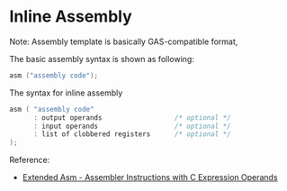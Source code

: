 # Inline Assembly

Note: Assembly template is basically GAS-compatible format, 

The basic assembly syntax is shown as following:
```c
asm ("assembly code");
```

The syntax for inline assembly
```c
asm ( "assembly code"
      : output operands                  /* optional */
      : input operands                   /* optional */
      : list of clobbered registers      /* optional */
);
```

Reference:
- [Extended Asm - Assembler Instructions with C Expression Operands](https://gcc.gnu.org/onlinedocs/gcc/Extended-Asm.html)
